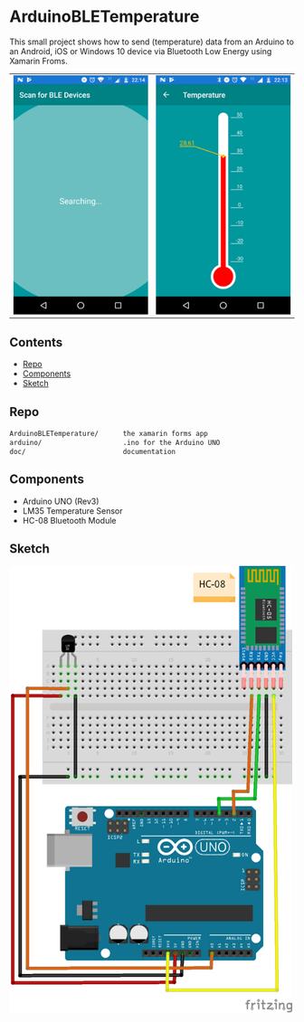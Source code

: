# ArduinoBLETemperature

This small project shows how to send (temperature) data from an Arduino to an Android, iOS or Windows 10 device via Bluetooth Low Energy using Xamarin Froms.

<div style="text-align: center"><table><tr>
    <td style="text-align: center">
       <img src="https://raw.githubusercontent.com/d-wolf/ArduinoBLETemperature/master/doc/images/app/01_ABLET.png" width="250">
    </td>
    <td style="text-align: center">
        <img src="https://raw.githubusercontent.com/d-wolf/ArduinoBLETemperature/master/doc/images/app/02_ABLET.png" width="250">
    </td>
</tr></table></div>

## Contents

- [Repo](#Repo)
- [Components](#Components)
- [Sketch](#Sketch)

## Repo

```
ArduinoBLETemperature/      the xamarin forms app
arduino/                    .ino for the Arduino UNO
doc/                        documentation
```
## Components

- Arduino UNO (Rev3)
- LM35 Temperature Sensor
- HC-08 Bluetooth Module

## Sketch

<img src="https://raw.githubusercontent.com/d-wolf/ArduinoBLETemperature/master/doc/images/sketches/ArduinoBLETemperature_bb.png" width="500">
